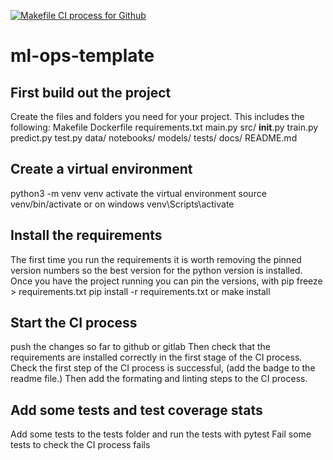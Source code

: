 [![Makefile CI process for Github](https://github.com/ant358/ml-ops-template/actions/workflows/devops-github.yml/badge.svg)](https://github.com/ant358/ml-ops-template/actions/workflows/devops-github.yml)

# ml-ops-template

## First build out the project 
Create the files and folders you need for your project.  This includes the following:
Makefile
Dockerfile
requirements.txt
main.py
src/
    __init__.py
    train.py
    predict.py
    test.py
data/
notebooks/
models/
tests/
docs/
README.md

## Create a virtual environment
python3 -m venv venv
activate the virtual environment
source venv/bin/activate or on windows venv\Scripts\activate

## Install the requirements
The first time you run the requirements it is worth removing the pinned version numbers so the best version for the python version is installed.  Once you have the project running you can pin the versions, with pip freeze > requirements.txt
pip install -r requirements.txt
or make install

## Start the CI process  
push the changes so far to github or gitlab
Then check that the requirements are installed correctly in the first stage of the CI process.
Check the first step of the CI process is successful, (add the badge to the readme file.)
Then add the formating and linting steps to the CI process.

## Add some tests and test coverage stats
Add some tests to the tests folder and run the tests with pytest
Fail some tests to check the CI process fails
